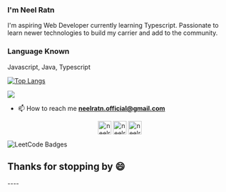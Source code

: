 <!-- ### Hi there 👋
-->
<!--
**neelra8n/neelra8n** is a ✨ _special_ ✨ repository because its `README.md` (this file) appears on your GitHub profile.-->

<h3 align="left">I'm Neel Ratn</h3>
<p align="left">I'm aspiring Web Developer currently learning Typescript. Passionate to learn newer technologies to build my carrier and add to the community.</p>

<h3 align="left">Language Known</h3>
<p align="left">Javascript, Java, Typescript</p>

[![Top Langs](https://github-readme-stats.vercel.app/api/top-langs/?username=neelra8n)](https://github.com/neelra8n/github-readme-stats)

![](https://leetcard.jacoblin.cool/neelratn)

- 📫 How to reach me **neelratn.official@gmail.com**

<p align="center">
<a href="https://www.linkedin.com/in/neel-ratn-353b60169/" target="blank"><img align="center" src="https://cdn.jsdelivr.net/npm/simple-icons@3.0.1/icons/linkedin.svg" alt="neelratn" height="30" width="30" /></a>
<a href="https://fb.com/neelratn100" target="blank"><img align="center" src="https://cdn.jsdelivr.net/npm/simple-icons@3.0.1/icons/facebook.svg" alt="neelratn" height="30" width="30" /></a>
<a href="https://instagram.com/indianghumakkad" target="blank"><img align="center" src="https://cdn.jsdelivr.net/npm/simple-icons@3.0.1/icons/instagram.svg" alt="neelratn" height="30" width="30" /></a>
</p>

![LeetCode Badges](https://leetcode-badge-showcase.vercel.app/api?username=neelratn&theme=beach&filter=comp)

<h2>Thanks for stopping by 😄</h2>
----
